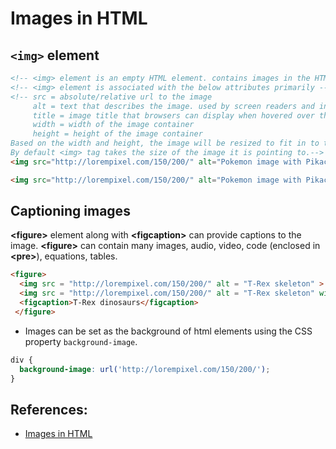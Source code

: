 # Images in HTML

## **`<img>`** element
```HTML
<!-- <img> element is an empty HTML element. contains images in the HTML document -->
<!-- <img> element is associated with the below attributes primarily -->
<!-- src = absolute/relative url to the image
     alt = text that describes the image. used by screen readers and in cases where image fails to load.
     title = image title that browsers can display when hovered over the image
     width = width of the image container
     height = height of the image container 
Based on the width and height, the image will be resized to fit in to the new container size.
By default <img> tag takes the size of the image it is pointing to.-->
<img src="http://lorempixel.com/150/200/" alt="Pokemon image with Pikachu" title="Pokemon">

<img src="http://lorempixel.com/150/200/" alt="Pokemon image with Pikachu" title="Pokemon" width="300" height="500">
```

## Captioning images
**&lt;figure&gt;** element along with **&lt;figcaption&gt;** can provide captions to the image. **&lt;figure&gt;** can contain many images, audio, video, code (enclosed in **&lt;pre&gt;**), equations, tables.
```HTML
<figure>
  <img src = "http://lorempixel.com/150/200/" alt = "T-Rex skeleton" >
  <img src = "http://lorempixel.com/150/200/" alt = "T-Rex skeleton" width = "500" height = "500" >
  <figcaption>T-Rex dinosaurs</figcaption>
 </figure>
```

* Images can be set as the background of html elements using the CSS property `background-image`.
```CSS
div {
  background-image: url('http://lorempixel.com/150/200/');
}
```

## References:
* [Images in HTML](https://developer.mozilla.org/en-US/docs/Learn/HTML/Multimedia_and_embedding/Responsive_images)